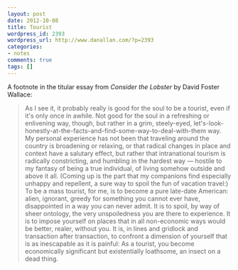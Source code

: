 ```yaml
---
layout: post
date: 2012-10-08
title: Tourist
wordpress_id: 2393
wordpress_url: http://www.danallan.com/?p=2393
categories:
- notes
comments: true
tags: []
---
```

A footnote in the titular essay from _Consider the Lobster_ by David Foster Wallace:

> As I see it, it probably really is good for the soul to be a tourist, even if it's only once in awhile. Not good for the soul in a refreshing or enlivening way, though, but rather in a grim, steely-eyed, let's-look-honestly-at-the-facts-and-find-some-way-to-deal-with-them way. My personal experience has not been that traveling around the country is broadening or relaxing, or that radical changes in place and context have a salutary effect, but rather that intranational tourism is radically constricting, and humbling in the hardest way — hostile to my fantasy of being a true individual, of living somehow outside and above it all. (Coming up is the part that my companions find especially unhappy and repellent, a sure way to spoil the fun of vacation travel:) To be a mass tourist, for me, is to become a pure late-date American: alien, ignorant, greedy for something you cannot ever have, disappointed in a way you can never admit. It is to spoil, by way of sheer ontology, the very unspoiledness you are there to experience. It is to impose yourself on places that in all non-economic ways would be better, realer, without you. It is, in lines and gridlock and transaction after transaction, to confront a dimension of yourself that is as inescapable as it is painful: As a tourist, you become economically significant but existentially loathsome, an insect on a dead thing.
